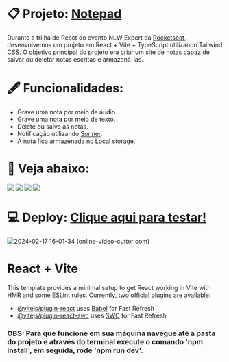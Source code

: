 # 📋 Projeto: [Notepad](https://notepad-devgferreira.vercel.app/)
Durante a trilha de React do evento NLW Expert da [Rocketseat](https://app.rocketseat.com.br/), desenvolvemos um projeto em React + Vite + TypeScript utilizando Tailwind CSS. O objetivo principal do projeto era criar um site de notas capaz de salvar ou deletar notas escritas e armazená-las.


# 🖋️ Funcionalidades:

- Grave uma nota por meio de áudio.
- Grave uma nota por meio de texto.
- Delete ou salve as notas.
- Notificação utilizando [Sonner](https://sonner.emilkowal.ski/).
- A nota fica armazenada no Local storage.

# 🚀 Veja abaixo:
<a href="https://www.instagram.com/devgferreira/" target="_blank"><img loading="lazy" src="https://img.shields.io/badge/-Instagram-%23E4405F?style=for-the-badge&logo=instagram&logoColor=white" target="_blank"></a>
<a href="https://www.linkedin.com/in/guilherme-ferreira-25738427a/" target="_blank"><img loading="lazy" src="https://img.shields.io/badge/-LinkedIn-%230077B5?style=for-the-badge&logo=linkedin&logoColor=white" target="_blank"></a> <a href="https://www.tiktok.com/@devgferreira" target="_blank"><img loading="lazy" src="https://img.shields.io/badge/-tiktok-617?style=for-the-badge&logo=tiktok" target="_blank"></a> <a href="https://linkr.bio/DevFerreira" target="_blank"><img loading="lazy" src="https://img.shields.io/badge/-links-000?style=for-the-badge" target="_blank"></a>


# 💻 Deploy: [Clique aqui para testar!](https://notepad-devgferreira.vercel.app/)
![2024-02-17 16-01-34 (online-video-cutter com)](https://github.com/GuilhermeF-R/Notepad/assets/136031870/1c549698-628e-4f96-a9a7-9f2c3440488e)



# React + Vite 

This template provides a minimal setup to get React working in Vite with HMR and some ESLint rules. Currently, two official plugins are available:

- [@vitejs/plugin-react](https://github.com/vitejs/vite-plugin-react/blob/main/packages/plugin-react/README.md) uses [Babel](https://babeljs.io/) for Fast Refresh
- [@vitejs/plugin-react-swc](https://github.com/vitejs/vite-plugin-react-swc) uses [SWC](https://swc.rs/) for Fast Refresh

### OBS: Para que funcione em sua máquina navegue até a pasta do projeto e através do terminal execute o comando 'npm install', em seguida, rode 'npm run dev'.









